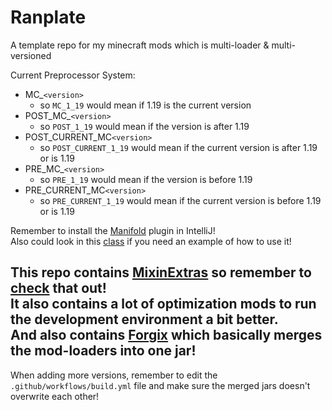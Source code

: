 # Ranplate
A template repo for my minecraft mods which is multi-loader & multi-versioned

Current Preprocessor System:
- MC_`<version>`
   - so `MC_1_19` would mean if 1.19 is the current version
- POST_MC_`<version>`
   - so `POST_1_19` would mean if the version is after 1.19
- POST_CURRENT_MC`<version>`
   - so `POST_CURRENT_1_19` would mean if the current version is after 1.19 or is 1.19
- PRE_MC_`<version>`
   - so `PRE_1_19` would mean if the version is before 1.19
- PRE_CURRENT_MC`<version>`
   - so `PRE_CURRENT_1_19` would mean if the current version is before 1.19 or is 1.19

Remember to install the [Manifold](https://plugins.jetbrains.com/plugin/10057-manifold) plugin in IntelliJ!\
Also could look in this [class](https://github.com/Ran-helo/Ranplate/blob/master/common/src/main/java/net/examplemod/ExampleMod.java) if you need an example of how to use it!

This repo contains [MixinExtras](https://github.com/LlamaLad7/MixinExtras) so remember to [check](https://github.com/LlamaLad7/MixinExtras/wiki) that out!\
It also contains a lot of optimization mods to run the development environment a bit better.\
And also contains [Forgix](https://github.com/PacifistMC/Forgix) which basically merges the mod-loaders into one jar!
---
When adding more versions, remember to edit the `.github/workflows/build.yml` file and make sure the merged jars doesn't overwrite each other!
